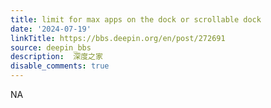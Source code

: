 ```yaml
---
title: limit for max apps on the dock or scrollable dock
date: '2024-07-19'
linkTitle: https://bbs.deepin.org/en/post/272691
source: deepin_bbs
description:  深度之家 
disable_comments: true
---
```

NA
